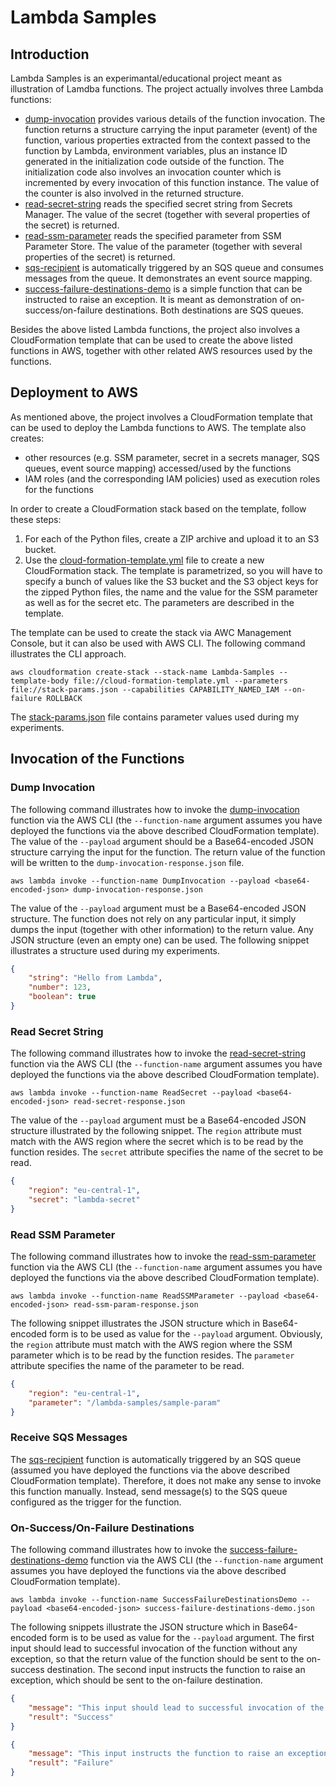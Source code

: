 # Lambda Samples

## Introduction
Lambda Samples is an experimantal/educational project meant as illustration of Lamdba functions. The project actually involves three Lambda functions:
- [dump-invocation](./dump-invocation.py) provides various details of the function invocation. The function returns a structure carrying the input parameter (event) of the function, various properties extracted from the context passed to the function by Lambda, environment variables, plus an instance ID generated in the initialization code outside of the function. The initialization code also involves an invocation counter which is incremented by every invocation of this function instance. The value of the counter is also involved in the returned structure.
- [read-secret-string](./read-secret-string.py) reads the specified secret string from Secrets Manager. The value of the secret (together with several properties of the secret) is returned.
- [read-ssm-parameter](./read-ssm-parameter.py) reads the specified parameter from SSM Parameter Store. The value of the parameter (together with several properties of the secret) is returned.
- [sqs-recipient](./sqs-recipient.py) is automatically triggered by an SQS queue and consumes messages from the queue. It demonstrates an event source mapping.
- [success-failure-destinations-demo](./success-failure-destinations-demo.py) is a simple function that can be instructed to raise an exception. It is meant as demonstration of on-success/on-failure destinations. Both destinations are SQS queues.

Besides the above listed Lambda functions, the project also involves a CloudFormation template that can be used to create the above listed functions in AWS, together with other related AWS resources used by the functions.

## Deployment to AWS
As mentioned above, the project involves a CloudFormation template that can be used to deploy the Lambda functions to AWS. The template also creates:
- other resources (e.g. SSM parameter, secret in a secrets manager, SQS queues, event source mapping) accessed/used by the functions
- IAM roles (and the corresponding IAM policies) used as execution roles for the functions

In order to create a CloudFormation stack based on the template, follow these steps:
1. For each of the Python files, create a ZIP archive and upload it to an S3 bucket.
2. Use the [cloud-formation-template.yml](./cloud-formation-template.yml) file to create a new CloudFormation stack. The template is parametrized, so you will have to specify a bunch of values like the S3 bucket and the S3 object keys for the zipped Python files, the name and the value for the SSM parameter as well as for the secret etc. The parameters are described in the template.

The template can be used to create the stack via AWC Management Console, but it can also be used with AWS CLI. The following command illustrates the CLI approach.
```
aws cloudformation create-stack --stack-name Lambda-Samples --template-body file://cloud-formation-template.yml --parameters file://stack-params.json --capabilities CAPABILITY_NAMED_IAM --on-failure ROLLBACK
```

The [stack-params.json](./stack-params.json) file contains parameter values used during my experiments.

## Invocation of the Functions

### Dump Invocation
The following command illustrates how to invoke the [dump-invocation](./dump-invocation.py) function via the AWS CLI (the `--function-name` argument assumes you have deployed the functions via the above described CloudFormation template). The value of the `--payload` argument should be a Base64-encoded JSON structure carrying the input for the function. The return value of the function will be written to the `dump-invocation-response.json` file.
```
aws lambda invoke --function-name DumpInvocation --payload <base64-encoded-json> dump-invocation-response.json
```

The value of the `--payload` argument must be a Base64-encoded JSON structure. The function does not rely on any particular input, it simply dumps the input (together with other information) to the return value. Any JSON structure (even an empty one) can be used. The following snippet illustrates a structure used during my experiments.
```json
{
    "string": "Hello from Lambda",
    "number": 123,
    "boolean": true
}
```

### Read Secret String
The following command illustrates how to invoke the [read-secret-string](./read-secret-string.py) function via the AWS CLI (the `--function-name` argument assumes you have deployed the functions via the above described CloudFormation template).
```
aws lambda invoke --function-name ReadSecret --payload <base64-encoded-json> read-secret-response.json
```

The value of the `--payload` argument must be a Base64-encoded JSON structure illustrated by the following snippet. The `region` attribute must match with the AWS region where the secret which is to be read by the function resides. The `secret` attribute specifies the name of the secret to be read.
```json
{
    "region": "eu-central-1",
    "secret": "lambda-secret"
}
```

### Read SSM Parameter
The following command illustrates how to invoke the [read-ssm-parameter](./read-ssm-parameter.py) function via the AWS CLI (the `--function-name` argument assumes you have deployed the functions via the above described CloudFormation template).
```
aws lambda invoke --function-name ReadSSMParameter --payload <base64-encoded-json> read-ssm-param-response.json
```

The following snippet illustrates the JSON structure which in Base64-encoded form is to be used as value for the `--payload` argument. Obviously, the `region` attribute must match with the AWS region where the SSM parameter which is to be read by the function resides. The `parameter` attribute specifies the name of the parameter to be read.
```json
{
    "region": "eu-central-1",
    "parameter": "/lambda-samples/sample-param"
}
```

### Receive SQS Messages
The [sqs-recipient](./sqs-recipient.py) function is automatically triggered by an SQS queue (assumed you have deployed the functions via the above described CloudFormation template). Therefore, it does not make any sense to invoke this function manually. Instead, send message(s) to the SQS queue configured as the trigger for the function.


### On-Success/On-Failure Destinations
The following command illustrates how to invoke the [success-failure-destinations-demo](./success-failure-destinations-demo.py) function via the AWS CLI (the `--function-name` argument assumes you have deployed the functions via the above described CloudFormation template).
```
aws lambda invoke --function-name SuccessFailureDestinationsDemo --payload <base64-encoded-json> success-failure-destinations-demo.json
```

The following snippets illustrate the JSON structure which in Base64-encoded form is to be used as value for the `--payload` argument. The first input should lead to successful invocation of the function without any exception, so that the return value of the function should be sent to the on-success destination. The second input instructs the function to raise an exception, which should be sent to the on-failure destination.
```json
{
    "message": "This input should lead to successful invocation of the function.",
    "result": "Success"
}
```

```json
{
    "message": "This input instructs the function to raise an exception.",
    "result": "Failure"
}
```
